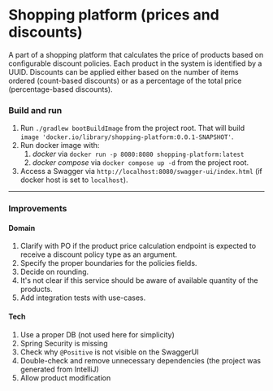 # Shopping platform (prices and discounts)

A part of a shopping platform that calculates the price of products based on configurable discount policies. Each product in the system is identified by a UUID. Discounts can be applied either based
on the number of items ordered (count-based discounts) or as a percentage of the total price (percentage-based discounts).

### Build and run

1. Run `./gradlew bootBuildImage` from the project root. That will build `image 'docker.io/library/shopping-platform:0.0.1-SNAPSHOT'`.
2. Run docker image with:
   1. _docker_ via `docker run -p 8080:8080 shopping-platform:latest`
    2. _docker compose_ via `docker compose up -d` from the project root.
3. Access a Swagger via `http://localhost:8080/swagger-ui/index.html` (if docker host is set to `localhost`).

---

### Improvements

#### Domain

1. Clarify with PO if the product price calculation endpoint is expected to receive a discount policy type as an argument.
2. Specify the proper boundaries for the policies fields.
3. Decide on rounding.
4. It's not clear if this service should be aware of available quantity of the products.
5. Add integration tests with use-cases.

#### Tech

1. Use a proper DB (not used here for simplicity)
2. Spring Security is missing
3. Check why `@Positive` is not visible on the SwaggerUI
4. Double-check and remove unnecessary dependencies (the project was generated from IntelliJ)
5. Allow product modification
